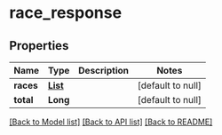 # race_response
## Properties

| Name | Type | Description | Notes |
|------------ | ------------- | ------------- | -------------|
| **races** | [**List**](race.md) |  | [default to null] |
| **total** | **Long** |  | [default to null] |

[[Back to Model list]](../README.md#documentation-for-models) [[Back to API list]](../README.md#documentation-for-api-endpoints) [[Back to README]](../README.md)

